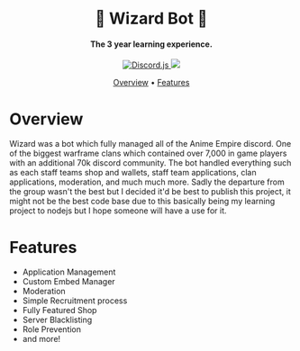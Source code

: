 <h1 align="center">
  <br>
  🔮 Wizard Bot 🔮
  <br>
</h1>

<h4 align="center">The 3 year learning experience.</h4>

<p align="center">
  <a href="https://discord.js.org/#/">
    <img src="https://img.shields.io/badge/discord-js-blue.svg" alt="Discord.js">
  </a>
  <a href="https://opensource.org/licenses/MIT"> 
    <img src="https://img.shields.io/github/license/ZyC0R3/RitaBot.svg"> 
  </a>
</p>

<p align="center">
  <a href="#overview">Overview</a>
  •
  <a href="#features">Features</a>
</p>

# Overview

Wizard was a bot which fully managed all of the Anime Empire discord. One of the biggest warframe clans which contained over 7,000 in game players with an additional 70k discord community. The bot handled everything such as each staff teams shop and wallets, staff team applications, clan applications, moderation, and much much more. Sadly the departure from the group wasn't the best but I decided it'd be best to publish this project, it might not be the best code base due to this basically being my learning project to nodejs but I hope someone will have a use for it.

# Features

- Application Management
- Custom Embed Manager
- Moderation
- Simple Recruitment process
- Fully Featured Shop
- Server Blacklisting
- Role Prevention
- and more!
